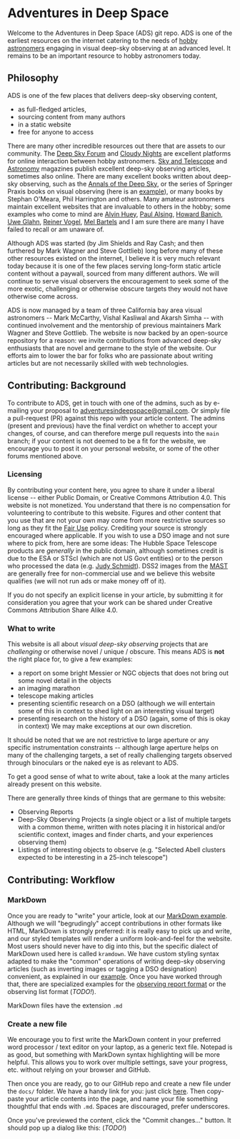 # Adventures in Deep Space

Welcome to the Adventures in Deep Space (ADS) git repo. ADS is one of the earliest resources on the internet catering to the needs of [hobby astronomers](https://en.wikipedia.org/wiki/Amateur_astronomy) engaging in visual deep-sky observing at an advanced level. It remains to be an important resource to hobby astronomers today.

## Philosophy
ADS is one of the few places that delivers deep-sky observing content,
* as full-fledged articles,
* sourcing content from many authors
* in a static website
* free for anyone to access

There are many other incredible resources out there that are assets to our community. The [Deep Sky Forum](https://www.deepskyforum.com) and [Cloudy Nights](https://www.cloudynights.com/) are excellent platforms for online interaction between hobby astronomers. [Sky and Telescope](https://skyandtelescope.org/) and [Astronomy](https://www.astronomy.com/) magazines publish excellent deep-sky observing articles, sometimes also online. There are many excellent books written about deep-sky observing, such as the [Annals of the Deep Sky](https://shopatsky.com/collections/annals-of-the-deep-sky), or the series of Springer Praxis books on visual observing (here is an [example](https://books.google.com/books?id=ofVGAAAAQBAJ)), or many books by Stephan O'Meara, Phil Harrington and others. Many amateur astronomers maintain excellent websites that are invaluable to others in the hobby; some examples who come to mind are [Alvin Huey](http://faintfuzzies.com/), [Paul Alsing](http://www.pnalsing.com/home), [Howard Banich](https://sites.google.com/site/howardbanichhomepage/observations/), [Uwe Glahn](http://www.deepsky-visuell.de/), [Reiner Vogel](http://www.reinervogel.net/), [Mel Bartels](https://www.bbastrodesigns.com/) and I am sure there are many I have failed to recall or am unaware of.

Although ADS was started (by Jim Shields and Ray Cash; and then furthered by Mark Wagner and Steve Gottlieb) long before many of these other resources existed on the internet, I believe it is very much relevant today because it is one of the few places serving long-form static article content without a paywall, sourced from many different authors. We will continue to serve visual observers the encouragement to seek some of the more exotic, challenging or otherwise obscure targets they would not have otherwise come across.

ADS is now managed by a team of three California bay area visual astronomers -- Mark McCarthy, Vishal Kasliwal and Akarsh Simha -- with continued involvement and the mentorship of previous maintainers Mark Wagner and Steve Gottlieb. The website is now backed by an open-source repository for a reason: we invite contributions from advanced deep-sky enthusiasts that are novel and germane to the style of the website. Our efforts aim to lower the bar for folks who are passionate about writing articles but are not necessarily skilled with web technologies.

## Contributing: Background

To contribute to ADS, get in touch with one of the admins, such as by e-mailing your proposal to [adventuresindeepspace@gmail.com](mailto:adventuresindeepspace@gmail.com). Or simply file a pull-request (PR) against this repo with your article content. The admins (present and previous) have the final verdict on whether to accept your changes, of course, and can therefore merge pull requests into the `main` branch; if your content is not deemed to be a fit for the website, we encourage you to post it on your personal website, or some of the other forums mentioned above. 

### Licensing

By contributing your content here, you agree to share it under a liberal license -- either Public Domain, or Creative Commons Attribution 4.0. This website is not monetized. You understand that there is no compensation for volunteering to contribute to this website. Figures and other content that you use that are not your own may come from more restrictive sources so long as they fit the [Fair Use](https://nwtc.libguides.com/c.php?g=43772&p=7188025) policy. Crediting your source is strongly encouraged where applicable. If you wish to use a DSO image and not sure where to pick from, here are some ideas: The Hubble Space Telescope products are _generally_ in the public domain, although sometimes credit is due to the ESA or STScI (which are not US Govt entities) or to the person who processed the data (e.g. [Judy Schmidt](https://www.flickr.com/photos/geckzilla/)). DSS2 images from the [MAST](https://archive.stsci.edu/) are generally free for non-commercial use and we believe this website qualifies (we will not run ads or make money off of it).

If you do not specify an explicit license in your article, by submitting it for consideration you agree that your work can be shared under Creative Commons Attribution Share Alike 4.0.

### What to write

This website is all about _visual deep-sky observing_ projects that are _challenging_ or otherwise novel / unique / obscure. This means ADS is **not** the right place for, to give a few examples:
* a report on some bright Messier or NGC objects that does not bring out some novel detail in the objects
* an imaging marathon
* telescope making articles
* presenting scientific research on a DSO (although we will entertain some of this in context to shed light on an interesting visual target)
* presenting research on the history of a DSO (again, some of this is okay in context)
We may make exceptions at our own discretion.

It should be noted that we are not restrictive to large aperture or any specific instrumentation constraints -- although large aperture helps on many of the challenging targets, a set of really challenging targets observed through binoculars or the naked eye is as relevant to ADS.

To get a good sense of what to write about, take a look at the many articles already present on this website.

There are generally three kinds of things that are germane to this website:
* Observing Reports
* Deep-Sky Observing Projects (a single object or a list of multiple targets with a common theme, written with notes placing it in historical and/or scientific context, images and finder charts, and your experiences observing them)
* Listings of interesting objects to observe (e.g. "Selected Abell clusters expected to be interesting in a 25-inch telescope")

## Contributing: Workflow

### MarkDown
Once you are ready to "write" your article, look at our [MarkDown example](https://raw.githubusercontent.com/kstar/adventures.github.io/main/docs/example.md). Although we will "begrudingly" accept contributions in other formats like HTML, MarkDown is strongly preferred: it is really easy to pick up and write, and our styled templates will render a uniform look-and-feel for the website. Most users should never have to dig into this, but the specific dialect of MarkDown used here is called `kramdown`. We have custom styling syntax adapted to make the "common" operations of writing deep-sky observing articles (such as inverting images or tagging a DSO designation) convenient, as explained in our [example](https://raw.githubusercontent.com/kstar/adventures.github.io/main/docs/example.md). Once you have worked through that, there are specialized examples for the [observing report format](https://raw.githubusercontent.com/kstar/adventures.github.io/main/docs/example_or.md) or the observing list format (*TODO!*).

MarkDown files have the extension `.md`

### Create a new file

We encourage you to first write the MarkDown content in your preferred word processor / text editor on your laptop, as a generic text file. Notepad is as good, but something with MarkDown syntax highlighting will be more helpful. This allows you to work over multiple settings, save your progress, etc. without relying on your browser and GitHub.

Then once you are ready, go to our GitHub repo and create a new file under the `docs/` folder. We have a handy link for you: just click [here](https://github.com/kstar/adventures.github.io/new/main/docs/). Then copy-paste your article contents into the page, and name your file something thoughtful that ends with `.md`. Spaces are discouraged, prefer underscores.

Once you've previewed the content, click the "Commit changes..." button. It should pop up a dialog like this:
(*TODO!*)
